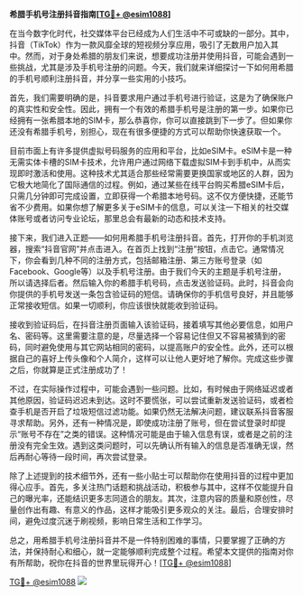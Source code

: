 **希腊手机号注册抖音指南[[TG💪+ @esim1088](https://t.me/s/esim1088)]**

在当今数字化时代，社交媒体平台已经成为人们生活中不可或缺的一部分。其中，抖音（TikTok）作为一款风靡全球的短视频分享应用，吸引了无数用户加入其中。然而，对于身处希腊的朋友们来说，想要成功注册并使用抖音，可能会遇到一些挑战，尤其是涉及手机号注册的问题。今天，我们就来详细探讨一下如何用希腊的手机号顺利注册抖音，并分享一些实用的小技巧。

首先，我们需要明确的是，抖音要求用户通过手机号进行验证，这是为了确保账户的真实性和安全性。因此，拥有一个有效的希腊手机号是注册的第一步。如果你已经拥有一张希腊本地的SIM卡，那么恭喜你，你可以直接跳到下一步了。但如果你还没有希腊手机号，别担心，现在有很多便捷的方式可以帮助你快速获取一个。

目前市面上有许多提供虚拟号码服务的应用和平台，比如eSIM卡。eSIM卡是一种无需实体卡槽的SIM卡技术，允许用户通过网络下载虚拟SIM卡到手机中，从而实现即时激活和使用。这种技术尤其适合那些经常需要更换国家或地区的人群，因为它极大地简化了国际通信的过程。例如，通过某些在线平台购买希腊eSIM卡后，只需几分钟即可完成设置，立即获得一个希腊本地号码。这不仅方便快捷，还能节省不少费用。如果你想了解更多关于eSIM卡的信息，可以关注一下相关的社交媒体账号或者访问专业论坛，那里总会有最新的动态和技术支持。

接下来，我们进入正题——如何用希腊手机号注册抖音。首先，打开你的手机浏览器，搜索“抖音官网”并点击进入。在首页上找到“注册”按钮，点击它。通常情况下，你会看到几种不同的注册方式，包括邮箱注册、第三方账号登录（如Facebook、Google等）以及手机号注册。由于我们今天的主题是手机号注册，所以请选择后者。然后输入你的希腊手机号码，点击发送验证码。此时，抖音会向你提供的手机号发送一条包含验证码的短信。请确保你的手机信号良好，并且能够正常接收短信。如果一切顺利，你应该很快就能收到验证码。

接收到验证码后，在抖音注册页面输入该验证码，接着填写其他必要信息，如用户名、密码等。这里需要注意的是，尽量选择一个容易记住但又不容易被猜到的密码，同时避免使用与其它网站相同的密码，以提高账户的安全性。此外，还可以根据自己的喜好上传头像和个人简介，这样可以让他人更好地了解你。完成这些步骤之后，你就算是正式注册成功了！

不过，在实际操作过程中，可能会遇到一些问题。比如，有时候由于网络延迟或者其他原因，验证码迟迟未到达。这时不要慌张，可以尝试重新发送验证码，或者检查手机是否开启了垃圾短信过滤功能。如果仍然无法解决问题，建议联系抖音客服寻求帮助。另外，还有一种情况是，即使成功注册了账号，但在尝试登录时却提示“账号不存在”之类的错误。这种情况可能是由于输入信息有误，或者是之前的注册没有完全生效。遇到这类问题时，可以先确认所有输入的信息是否准确无误，然后再耐心等待一段时间，再次尝试登录。

除了上述提到的技术细节外，还有一些小贴士可以帮助你在使用抖音的过程中更加得心应手。首先，多关注热门话题和挑战活动，积极参与其中，这样不仅能提升自己的曝光率，还能结识更多志同道合的朋友。其次，注意内容的质量和原创性，尽量创作出有趣、有意义的作品，这样才能吸引更多观众的关注。最后，合理安排时间，避免过度沉迷于刷视频，影响日常生活和工作学习。

总之，用希腊手机号注册抖音并不是一件特别困难的事情，只要掌握了正确的方法，并保持耐心和细心，就一定能够顺利完成整个过程。希望本文提供的指南对你有所帮助，祝你在抖音的世界里玩得开心！[[TG💪+ @esim1088](https://t.me/s/esim1088)]

[TG💪+ @esim1088](https://t.me/s/esim1088) ![](https://i.postimg.cc/4NQfJmqS/Snipaste-2025-05-13-00-14-12.png)